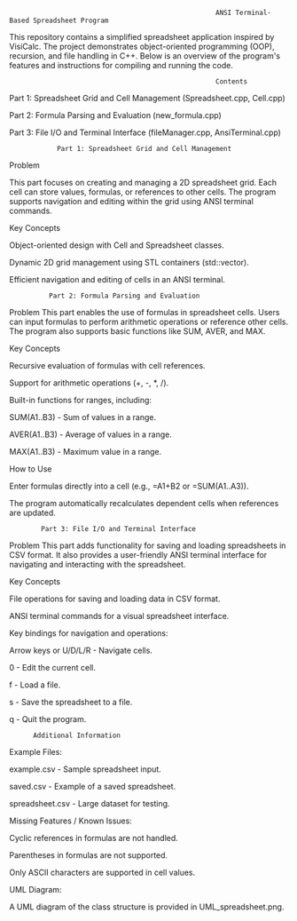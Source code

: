                                                         ANSI Terminal-Based Spreadsheet Program
This repository contains a simplified spreadsheet application inspired by VisiCalc. The project demonstrates object-oriented programming (OOP), recursion, and file handling in C++. Below is an overview of the program's features and instructions for compiling and running the code.

                                                        Contents

Part 1: Spreadsheet Grid and Cell Management (Spreadsheet.cpp, Cell.cpp)

Part 2: Formula Parsing and Evaluation (new_formula.cpp)

Part 3: File I/O and Terminal Interface (fileManager.cpp, AnsiTerminal.cpp)

                Part 1: Spreadsheet Grid and Cell Management
  Problem
  
This part focuses on creating and managing a 2D spreadsheet grid. Each cell can store values, formulas, or references to other cells. The program supports navigation and editing within the grid using ANSI terminal commands.

  Key Concepts

Object-oriented design with Cell and Spreadsheet classes.

Dynamic 2D grid management using STL containers (std::vector).

Efficient navigation and editing of cells in an ANSI terminal.

              Part 2: Formula Parsing and Evaluation
  Problem
This part enables the use of formulas in spreadsheet cells. Users can input formulas to perform arithmetic operations or reference other cells. The program also supports basic functions like SUM, AVER, and MAX.

  Key Concepts

Recursive evaluation of formulas with cell references.

Support for arithmetic operations (+, -, *, /).

Built-in functions for ranges, including:

SUM(A1..B3) - Sum of values in a range.

AVER(A1..B3) - Average of values in a range.

MAX(A1..B3) - Maximum value in a range.

  How to Use

Enter formulas directly into a cell (e.g., =A1+B2 or =SUM(A1..A3)).

The program automatically recalculates dependent cells when references are updated.

            Part 3: File I/O and Terminal Interface
  Problem
This part adds functionality for saving and loading spreadsheets in CSV format. It also provides a user-friendly ANSI terminal interface for navigating and interacting with the spreadsheet.

  Key Concepts

File operations for saving and loading data in CSV format.

ANSI terminal commands for a visual spreadsheet interface.

Key bindings for navigation and operations:

Arrow keys or U/D/L/R - Navigate cells.

0 - Edit the current cell.

f - Load a file.

s - Save the spreadsheet to a file.

q - Quit the program.

          Additional Information
  Example Files:

example.csv - Sample spreadsheet input.

saved.csv - Example of a saved spreadsheet.

spreadsheet.csv - Large dataset for testing.

  Missing Features / Known Issues:

Cyclic references in formulas are not handled.

Parentheses in formulas are not supported.

Only ASCII characters are supported in cell values.

  UML Diagram:

A UML diagram of the class structure is provided in UML_spreadsheet.png.
